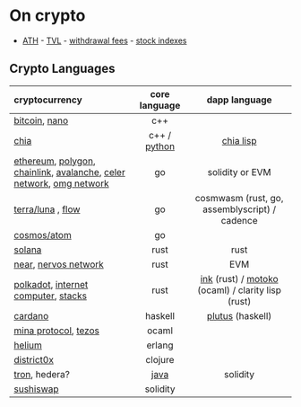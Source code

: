 # On crypto

- [ATH](https://www.livecoinwatch.com/) - [TVL](https://defillama.com/chains) - [withdrawal fees](https://withdrawalfees.com/) - [stock indexes](https://pt.tradingeconomics.com/stocks)

## Crypto Languages

| cryptocurrency 				| core language 				| dapp language						|
| :-- 						| :-: 						| :-: 							|
| [bitcoin](https://github.com/bitcoin/bitcoin), [nano](https://github.com/nanocurrency) | c++
| [chia](https://github.com/Chia-Network/) | c++ / [python](https://github.com/Chia-Network/chia-blockchain) | [chia lisp](https://chialisp.com/)
| [ethereum](https://github.com/ethereum/), [polygon](https://github.com/maticnetwork), [chainlink](https://github.com/smartcontractkit), [avalanche](https://github.com/ava-labs), [celer network](https://github.com/celer-network), [omg network](https://github.com/omgnetwork) | go | solidity or EVM
| [terra/luna](https://github.com/terra-money) , [flow](https://github.com/onflow) | go | cosmwasm (rust, go, assemblyscript) / cadence
| [cosmos/atom](https://github.com/cosmos) | go
| [solana](https://github.com/solana-labs) | rust| rust
| [near](https://github.com/near), [nervos network](https://github.com/nervosnetwork)  | rust | EVM
| [polkadot](https://github.com/paritytech/), [internet computer](https://github.com/dfinity), [stacks](https://github.com/blockstack) | rust | [ink](https://github.com/paritytech/ink) (rust) / [motoko](https://sdk.dfinity.org/docs/language-guide/motoko.html) (ocaml) / clarity lisp (rust)
| [cardano](https://github.com/input-output-hk)	| haskell | [plutus](https://github.com/input-output-hk/plutus) (haskell)
| [mina protocol](https://github.com/MinaProtocol/mina), [tezos]() | ocaml
| [helium](https://github.com/helium) | erlang
| [district0x](https://github.com/district0x) | clojure
| [tron](https://github.com/tronprotocol), hedera? | [java](https://github.com/tronprotocol/java-tron) | solidity
| [sushiswap](https://github.com/sushiswap) | solidity